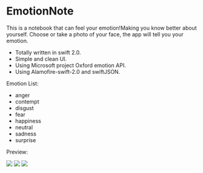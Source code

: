 # EmotionNote
This is a notebook that can feel your emotion!Making you know better about yourself. 
Choose or take a photo of your face, the app will tell you your emotion.

- Totally written in swift 2.0.
- Simple and clean UI.
- Using Microsoft project Oxford emotion API.
- Using Alamofire-swift-2.0 and swiftJSON.

Emotion List:
- anger
- contempt
- disgust
- fear
- happiness
- neutral
- sadness
- surprise

Preview:

<img src = "http://7xle3b.com1.z0.glb.clouddn.com/Simulator%20Screen%20Shot%202015年12月6日%20下午8.10.08.png">
<img src = "http://7xle3b.com1.z0.glb.clouddn.com/emotionNoteFaceEmotion3.jpg">
<img src="http://7xle3b.com1.z0.glb.clouddn.com/emotionNoteFaceEmotion4.jpg">
      
